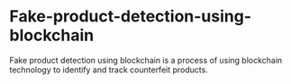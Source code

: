 # Fake-product-detection-using-blockchain
Fake product detection using blockchain is a process of using blockchain technology to identify and track counterfeit products.
